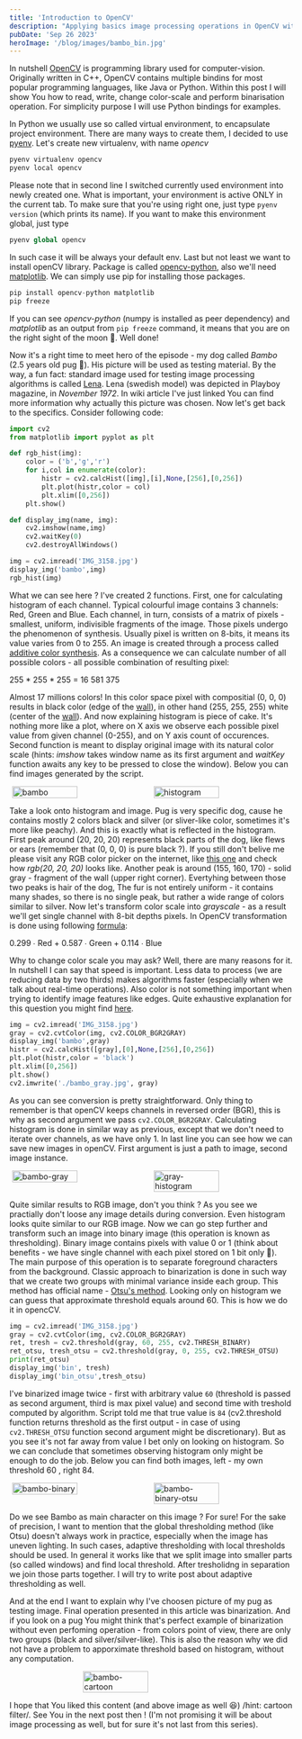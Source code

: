 ```yaml
---
title: 'Introduction to OpenCV'
description: "Applying basics image processing operations in OpenCV with Python"
pubDate: 'Sep 26 2023'
heroImage: '/blog/images/bambo_bin.jpg'
---
```

<style>
    .pictures {
        display: flex;
        flex-direction: column;
        row-gap: 10px;
        justify-content: space-around;
    }
    .pictures > img {
        width: 95%;
    }
    @media (min-width: 720px){
        .pictures {
            flex-direction: row;
        }
        .pictures > img {
            width: 48%;
        }
    }
</style>

In nutshell [OpenCV](https://en.wikipedia.org/wiki/OpenCV) is programming library used for computer-vision. Originally written in C++, OpenCV contains multiple bindins for most popular programming languages, like Java or Python. Within this post I will show You how to read, write, change color-scale and perform binarisation operation. For simplicity purpose I will use Python bindings for examples.

In Python we usually use so called virtual environment, to encapsulate project environment. There are many ways to create them, I decided to use [pyenv](https://github.com/pyenv/pyenv). Let's create new virtualenv, with name <i>opencv</i>
```python
pyenv virtualenv opencv
pyenv local opencv
```
Please note that in second line I switched currently used environment into newly created one. What is important, your environment is active ONLY in the current tab. To make sure that you're using right one, just type `pyenv version` (which prints its name). If you want to make this environment global, just type
```python
pyenv global opencv
```
In such case it will be always your default env. Last but not least we want to install openCV library. Package is called [opencv-python](https://github.com/opencv/opencv-python), also we'll need [matplotlib](https://github.com/matplotlib/matplotlib). We can simply use pip for installing those packages.
```python
pip install opencv-python matplotlib
pip freeze 
```
If you can see <i>opencv-python</i> (numpy is installed as peer dependency) and <i>matplotlib</i> as an output from `pip freeze` command, it means that you are on the right sight of the moon 🌝. Well done!

Now it's a right time to meet hero of the episode - my dog called <i>Bambo</i> (2.5 years old pug 🐶). His picture will be used as testing material. By the way, a fun fact: standard image used for testing image processing algorithms is called [Lena](https://en.wikipedia.org/wiki/Lenna). Lena (swedish model) was depicted in Playboy magazine, in <i>November 1972</i>. In wiki article I've just linked You can find more information why actually this picture was chosen. Now let's get back to the specifics. Consider following code:
```python 
import cv2
from matplotlib import pyplot as plt

def rgb_hist(img):
    color = ('b','g','r')
    for i,col in enumerate(color):
        histr = cv2.calcHist([img],[i],None,[256],[0,256])
        plt.plot(histr,color = col)
        plt.xlim([0,256])
    plt.show()

def display_img(name, img):
    cv2.imshow(name,img)
    cv2.waitKey(0)
    cv2.destroyAllWindows()

img = cv2.imread('IMG_3158.jpg')
display_img('bambo',img)
rgb_hist(img)
```
What we can see here ? I've created 2 functions. First, one for calculating histogram of each channel. Typical colourful image contains 3 channels: Red, Green and Blue.  Each channel, in turn, consists of a matrix of pixels - smallest, uniform, indivisible fragments of the image. Those pixels undergo the phenomenon of synthesis. Usually pixel is written on 8-bits, it means its value varies from 0 to 255. An image is created through a process called [additive color synthesis](https://en.wikipedia.org/wiki/Additive_color). As a consequence we can calculate number of all possible colors - all possible combination of resulting pixel:

255 * 255 * 255 = 16 581 375

Almost 17 millions colors! In this color space pixel with compositial (0, 0, 0) results in black color (edge of the [wall](https://en.wikipedia.org/wiki/Additive_color#/media/File:RGB_combination_on_wall.png)), in other hand (255, 255, 255) white (center of the [wall](https://en.wikipedia.org/wiki/Additive_color#/media/File:RGB_combination_on_wall.png)). And now explaining histogram is piece of cake. It's nothing more like a plot, where on X axis we observe each possible pixel value from given channel (0-255), and on Y axis count of occurences. Second function is meant to display original image with its natural color scale (hints: <i>imshow</i> takes window name as its first argument and <i>waitKey</i> function awaits any key to be pressed to close the window). Below you can find images generated by the script.


<div class="pictures">
    <img src="/blog/images/bambo_rgb.jpg" alt="bambo" />
    <img src="/blog/images/bambo_hist_rgb.png" alt="histogram" />
</div>

Take a look onto histogram and image. Pug is very specific dog, cause he contains mostly 2 colors black and silver (or sliver-like color, sometimes it's more like peachy). And this is exactly what is reflected in the histogram. First peak around (20, 20, 20) represents black parts of the dog, like flews or ears (remember that (0, 0, 0) is pure black ?). If you still don't belive me please visit any RGB color picker on the internet, like [this one](https://www.w3schools.com/colors/colors_rgb.asp) and check how <i>rgb(20, 20, 20)</i> looks like. Another peak is around (155, 160, 170) - solid gray - fragment of the wall (upper right corner). Evertyhing between those two peaks is hair of the dog, The fur is not entirely uniform - it contains many shades, so there is no single peak, but rather a wide range of colors similar to silver. Now let's transform color scale into <i>grayscale</i> - as a result we'll get single channel with 8-bit depths pixels. In OpenCV transformation is done using following [formula](https://docs.opencv.org/2.4/modules/imgproc/doc/miscellaneous_transformations.html#void%20cvtColor%28InputArray%20src,%20OutputArray%20dst,%20int%20code,%20int%20dstCn%29):

0.299 ∙ Red + 0.587 ∙ Green + 0.114 ∙ Blue

Why to change color scale you may ask? Well, there are many reasons for it. In nutshell I can say that speed is important. Less data to process (we are reducing data by two thirds) makes algorithms faster (especially when we talk about real-time operations). Also color is not something important when trying to identify image features like edges. Quite exhaustive explanation for this question you might find [here](https://stackoverflow.com/questions/12752168/why-we-should-use-gray-scale-for-image-processing).

```python
img = cv2.imread('IMG_3158.jpg')
gray = cv2.cvtColor(img, cv2.COLOR_BGR2GRAY)
display_img('bambo',gray)
histr = cv2.calcHist([gray],[0],None,[256],[0,256])
plt.plot(histr,color = 'black')
plt.xlim([0,256])
plt.show()
cv2.imwrite('./bambo_gray.jpg', gray)
```
As you can see conversion is pretty straightforward. Only thing to remember is that openCV keeps channels in reversed order (BGR), this is why as second argument we pass `cv2.COLOR_BGR2GRAY`. Calculating histogram is done in similar way as previous, except that we don't need to iterate over channels, as we have only 1. In last line you can see how we can save new images in openCV. First argument is just a path to image, second image instance.
<div class="pictures" sty>
    <img src="/blog/images/bambo_gray.jpg" alt="bambo-gray" />
    <img src="/blog/images/bambo_hist_gray.png" alt="gray-histogram" />
</div>

Quite similar results to RGB image, don't you think ? As you see we practially don't loose any image details during conversion. Even histogram looks quite similar to our RGB image. Now we can go step further and transform such an image into binary image (this operation is known as thresholding). Binary image contains pixels with value 0 or 1 (think about benefits - we have single channel with each pixel stored on 1 bit only 🤯). The main purpose of this operation is to separate foreground characters from the background. Classic approach to binarization is done in such way that we create two groups with minimal variance inside each group. This method has official name - [Otsu's method](https://en.wikipedia.org/wiki/Otsu%27s_method). Looking only on histogram we can guess that approximate threshold equals around 60. This is how we do it in opencCV.
```python
img = cv2.imread('IMG_3158.jpg')
gray = cv2.cvtColor(img, cv2.COLOR_BGR2GRAY)
ret, tresh = cv2.threshold(gray, 60, 255, cv2.THRESH_BINARY)
ret_otsu, tresh_otsu = cv2.threshold(gray, 0, 255, cv2.THRESH_OTSU)
print(ret_otsu)
display_img('bin', tresh)
display_img('bin_otsu',tresh_otsu)
```
I've binarized image twice - first with arbitrary value `60` (threshold is passed as second argument, third is max pixel value) and second time with treshold computed by algorithm. Script told me that true value is `84` (cv2.threshold function returns threshold as the first output - in case of using `cv2.THRESH_OTSU` function second argument might be discretionary). But as you see it's not far away from value I bet only on looking on histogram. So we can conclude that sometimes observing histogram only might be enough to do the job. Below you can find both images, left - my own threshold 60 , right 84.
<div class="pictures">
    <img src="/blog/images/bambo_bin.jpg" alt="bambo-binary">
    <img src="/blog/images/bambo_bin_otsu.jpg" alt="bambo-binary-otsu">
</div>

Do we see Bambo as main character on this image ? For sure! For the sake of precision, I want to mention that the global thresholding method (like Otsu) doesn't always work in practice, especially when the image has uneven lighting. In such cases, adaptive thresholding with local thresholds should be used. In general it works like that we split image into smaller parts (so called windows) and find local threshold. After tresholidng in separation we join those parts together. I will try to write post about adaptive thresholding as well. 

And at the end I want to explain why I've choosen picture of my pug as testing image. Final operation presented in this article was binarization. And if you look on a pug You might think that's perfect example of binarization without even perfoming operation - from colors point of view, there are only two groups (black and silver/silver-like). This is also the reason why we did not have a problem to apporximate threshold based on histogram, without any computation. 

<div class="pictures">
    <img src="/blog/images/bambo_cartoon.jpg" alt="bambo-cartoon">
</div>

I hope that You liked this content (and above image as well 😆) /hint: cartoon filter/. See You in the next post then ! (I'm not promising it will be about image processing as well, but for sure it's not last from this series).